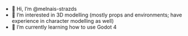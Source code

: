 - 👋 Hi, I’m @melnais-strazds
- 👀 I’m interested in 3D modelling (mostly props and environments; have experience in character modelling as well)
- 🌱 I’m currently learning how to use Godot 4

